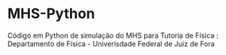 # MHS-Python
Código em Python de simulação do MHS para Tutoria de Física :
Departamento de Física - Univerisdade Federal de Juiz de Fora
